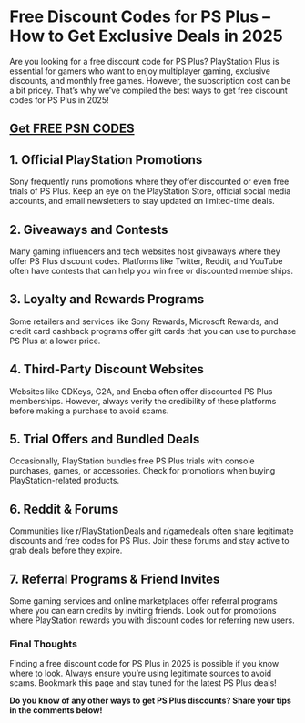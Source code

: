 # **Free Discount Codes for PS Plus – How to Get Exclusive Deals in 2025**

Are you looking for a free discount code for PS Plus? PlayStation Plus is essential for gamers who want to enjoy multiplayer gaming, exclusive discounts, and monthly free games. However, the subscription cost can be a bit pricey. That’s why we’ve compiled the best ways to get free discount codes for PS Plus in 2025!
## [Get FREE PSN CODES](https://unusedredeemcode.site/)
## 1. **Official PlayStation Promotions**
Sony frequently runs promotions where they offer discounted or even free trials of PS Plus. Keep an eye on the PlayStation Store, official social media accounts, and email newsletters to stay updated on limited-time deals.

## 2. **Giveaways and Contests**
Many gaming influencers and tech websites host giveaways where they offer PS Plus discount codes. Platforms like Twitter, Reddit, and YouTube often have contests that can help you win free or discounted memberships.

## 3. **Loyalty and Rewards Programs**
Some retailers and services like Sony Rewards, Microsoft Rewards, and credit card cashback programs offer gift cards that you can use to purchase PS Plus at a lower price.

## 4. **Third-Party Discount Websites**
Websites like CDKeys, G2A, and Eneba often offer discounted PS Plus memberships. However, always verify the credibility of these platforms before making a purchase to avoid scams.

## 5. **Trial Offers and Bundled Deals**
Occasionally, PlayStation bundles free PS Plus trials with console purchases, games, or accessories. Check for promotions when buying PlayStation-related products.

## 6. **Reddit & Forums**
Communities like r/PlayStationDeals and r/gamedeals often share legitimate discounts and free codes for PS Plus. Join these forums and stay active to grab deals before they expire.

## 7. **Referral Programs & Friend Invites**
Some gaming services and online marketplaces offer referral programs where you can earn credits by inviting friends. Look out for promotions where PlayStation rewards you with discount codes for referring new users.

### Final Thoughts
Finding a free discount code for PS Plus in 2025 is possible if you know where to look. Always ensure you’re using legitimate sources to avoid scams. Bookmark this page and stay tuned for the latest PS Plus deals!

**Do you know of any other ways to get PS Plus discounts? Share your tips in the comments below!**

